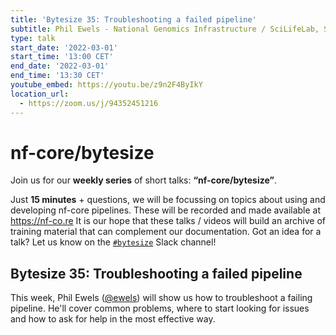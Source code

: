 ```yaml
---
title: 'Bytesize 35: Troubleshooting a failed pipeline'
subtitle: Phil Ewels - National Genomics Infrastructure / SciLifeLab, Sweden
type: talk
start_date: '2022-03-01'
start_time: '13:00 CET'
end_date: '2022-03-01'
end_time: '13:30 CET'
youtube_embed: https://youtu.be/z9n2F4ByIkY
location_url:
  - https://zoom.us/j/94352451216
---
```


# nf-core/bytesize

Join us for our **weekly series** of short talks: **“nf-core/bytesize”**.

Just **15 minutes** + questions, we will be focussing on topics about using and developing nf-core pipelines.
These will be recorded and made available at <https://nf-co.re>
It is our hope that these talks / videos will build an archive of training material that can complement our documentation. Got an idea for a talk? Let us know on the [`#bytesize`](https://nfcore.slack.com/channels/bytesize) Slack channel!

## Bytesize 35: Troubleshooting a failed pipeline

This week, Phil Ewels ([@ewels](https://github.com/ewels/)) will show us how to troubleshoot a failing pipeline.
He'll cover common problems, where to start looking for issues and how to ask for help in the most effective way.
